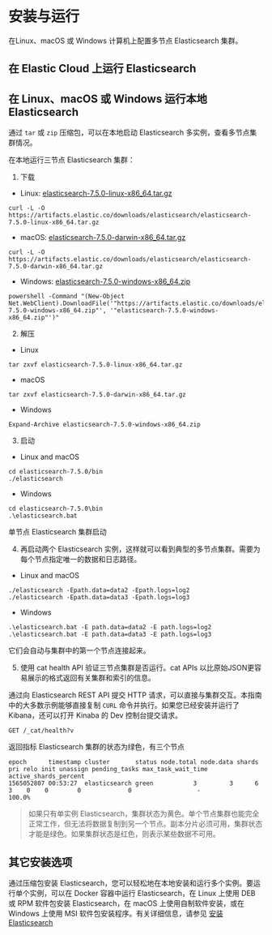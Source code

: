 # 安装与运行

在Linux、macOS 或 Windows 计算机上配置多节点 Elasticsearch 集群。

## 在 Elastic Cloud 上运行 Elasticsearch

## 在 Linux、macOS 或 Windows 运行本地 Elasticsearch

通过 `tar` 或 `zip` 压缩包，可以在本地启动 Elasticsearch 多实例，查看多节点集群情况。

在本地运行三节点 Elasticsearch 集群：

1. 下载

- Linux: [elasticsearch-7.5.0-linux-x86_64.tar.gz](https://artifacts.elastic.co/downloads/elasticsearch/elasticsearch-7.5.0-linux-x86_64.tar.gz)
```
curl -L -O https://artifacts.elastic.co/downloads/elasticsearch/elasticsearch-7.5.0-linux-x86_64.tar.gz
```

- macOS: [elasticsearch-7.5.0-darwin-x86_64.tar.gz](https://artifacts.elastic.co/downloads/elasticsearch/elasticsearch-7.5.0-darwin-x86_64.tar.gz)
```
curl -L -O https://artifacts.elastic.co/downloads/elasticsearch/elasticsearch-7.5.0-darwin-x86_64.tar.gz
```

- Windows: [elasticsearch-7.5.0-windows-x86_64.zip](https://artifacts.elastic.co/downloads/elasticsearch/elasticsearch-7.5.0-windows-x86_64.zip)
```
powershell -Command "(New-Object Net.WebClient).DownloadFile('"https://artifacts.elastic.co/downloads/elasticsearch/elasticsearch-7.5.0-windows-x86_64.zip"', '"elasticsearch-7.5.0-windows-x86_64.zip"')"
```

2. 解压

- Linux
```
tar zxvf elasticsearch-7.5.0-linux-x86_64.tar.gz
```

- macOS
```
tar zxvf elasticsearch-7.5.0-darwin-x86_64.tar.gz
```

- Windows
```
Expand-Archive elasticsearch-7.5.0-windows-x86_64.zip
```

3. 启动

- Linux and macOS
```
cd elasticsearch-7.5.0/bin
./elasticsearch
```

- Windows
```
cd elasticsearch-7.5.0\bin
.\elasticsearch.bat
```
单节点 Elasticsearch 集群启动

4. 再启动两个 Elasticsearch 实例，这样就可以看到典型的多节点集群。需要为每个节点指定唯一的数据和日志路径。

- Linux and macOS
```
./elasticsearch -Epath.data=data2 -Epath.logs=log2
./elasticsearch -Epath.data=data3 -Epath.logs=log3
```

- Windows
```
.\elasticsearch.bat -E path.data=data2 -E path.logs=log2
.\elasticsearch.bat -E path.data=data3 -E path.logs=log3
```

它们会自动与集群中的第一个节点连接起来。

5. 使用 cat health API 验证三节点集群是否运行。cat APIs 以比原始JSON更容易展示的格式返回有关集群和索引的信息。

通过向 Elasticsearch REST API 提交 HTTP 请求，可以直接与集群交互。本指南中的大多数示例能够直接复制 `CURL` 命令并执行。如果您已经安装并运行了 Kibana，还可以打开 Kinaba 的 Dev 控制台提交请求。
```
GET /_cat/health?v
```
返回指标 Elasticsearch 集群的状态为绿色，有三个节点
```
epoch      timestamp cluster       status node.total node.data shards pri relo init unassign pending_tasks max_task_wait_time active_shards_percent
1565052807 00:53:27  elasticsearch green           3         3      6   3    0    0        0             0                  -                100.0%
```

> 如果只有单实例 Elasticsearch，集群状态为黄色。单个节点集群也能完全正常工作，但无法将数据复制到另一个节点。副本分片必须可用，集群状态才能是绿色。如果集群状态是红色，则表示某些数据不可用。

## 其它安装选项

通过压缩包安装 Elasticsearch，您可以轻松地在本地安装和运行多个实例。要运行单个实例，可以在 Docker 容器中运行 Elasticsearch，在 Linux 上使用 DEB 或 RPM 软件包安装 Elasticsearch，在 macOS 上使用自制软件安装，或在 Windows 上使用 MSI 软件包安装程序。有关详细信息，请参见 [安装 Elasticsearch](https://rucjohn.gitbook.io/elasticsearch/2-Set-up/installing_elasticsearch)




